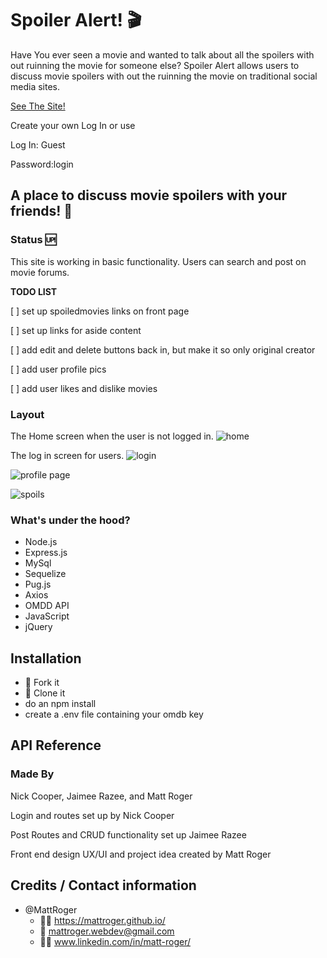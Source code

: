 # Spoiler Alert! :clapper:
Have You ever seen a movie and wanted to talk about all the spoilers with out ruinning the movie for someone else?
Spoiler Alert allows users to discuss movie spoilers with out the ruinning the movie on traditional social media sites.

[See The Site!](https://shrouded-eyrie-44738.herokuapp.com/)

Create your own Log In or use

Log In: Guest

Password:login


## A place to discuss movie spoilers with your friends! :information_desk_person:

### Status :up:
This site is working in basic functionality. Users can search and post on movie forums.

**TODO LIST**

[ ] set up spoiledmovies links on front page

[ ] set up links for aside content

[ ] add edit and delete buttons back in, but make it so only original creator

[ ] add user profile pics

[ ] add user likes and dislike movies

### Layout

The Home screen when the user is not logged in.
![home](https://github.com/MattRoger/screenshots/blob/master/spoileralert/home.png?raw=true)

The log in screen for users.
![login](https://github.com/MattRoger/screenshots/blob/master/spoileralert/login.png?raw=true)

![profile page](https://github.com/MattRoger/screenshots/blob/master/spoileralert/profile.gif?raw=true)

![spoils](https://github.com/MattRoger/screenshots/blob/master/spoileralert/spoils.png?raw=true)

### What's under the hood?

* Node.js
* Express.js 
* MySql
* Sequelize
* Pug.js
* Axios
* OMDD API
* JavaScript
* jQuery

## Installation
* :trident: Fork it
* :sheep: Clone it
* do an npm install
* create a .env file containing your omdb key

## API Reference

### Made By
Nick Cooper, Jaimee Razee, and Matt Roger

Login and routes set up by Nick Cooper

Post Routes and CRUD functionality set up Jaimee Razee

Front end design UX/UI and project idea created by Matt Roger

## Credits / Contact information
* @MattRoger 
  * :man_office_worker: https://mattroger.github.io/
  * :e-mail: mattroger.webdev@gmail.com
  * :man_office_worker: www.linkedin.com/in/matt-roger/
